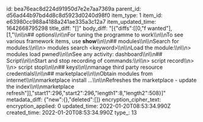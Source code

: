 id: bea76eac8d224d91950d7e2e7aa7369a
parent_id: d56ad44b97bd4d8c8d5923d0240d98f0
item_type: 1
item_id: e63980cc988a4188a241ae335a3c12a7
item_updated_time: 1642668795298
title_diff: "[]"
body_diff: "[{\"diffs\":[[0,\"f wanted\"],[1,\"\\\n\\\n## options\\\n\\\nFor tuning the programme to work\\\n\\\nTo see various framework items, use **show**\\\n\\\n## modules\\\n\\\nSearch for modules:\\\n\\\n> modules search &lt;keyword&gt;\\\n\\\nLoad the module:\\\n\\\n> modules load pwned\\\n\\\nSee any activity: dashboard\\\n\\\n## Script\\\n\\\nStart and stop recording of commands:\\\n\\\n> script record\\\n> \\\n> script stop\\\n\\\n## keys\\\n\\\nmanage third party resource credentials\\\n\\\n## marketplace\\\n\\\nObtain modules from internet\\\n\\\nmarketplace install ...\\\n\\\nRefreshes the marketplace - update the index\\\n\\\nmarketplace refresh\"]],\"start1\":296,\"start2\":296,\"length1\":8,\"length2\":508}]"
metadata_diff: {"new":{},"deleted":[]}
encryption_cipher_text: 
encryption_applied: 0
updated_time: 2022-01-20T08:53:34.990Z
created_time: 2022-01-20T08:53:34.990Z
type_: 13